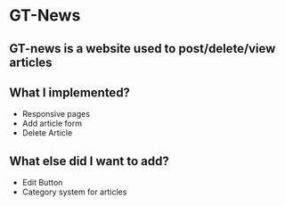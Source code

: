 # GT-News

## GT-news is a website used to post/delete/view articles

## What I implemented? 

<ul>
<li>Responsive pages</li>
<li>Add article form</li>
<li>Delete Article</li>
</ul>

## What else did I want to add? 

<ul>
<li>Edit Button</li>
<li>Category system for articles</li>
</ul>